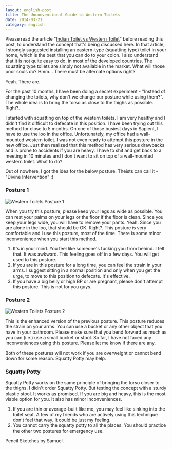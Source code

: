 ```yaml
---
layout: english-post
title: The Unconventional Guide to Western Toilets
date: 2014-03-21
category: english
---
```


Please read the article "[Indian Toilet vs Western Toilet]({{site.url}}/indian-toilet-vs-western-toilet/)" before reading this post, to understand the concept that's being discussed here. In that article, I strongly suggested installing an eastern-type (squatting type) toilet in your home, which is the best that you can do to your colon. I also understand that it is not quite easy to do, in most of the developed countries. The squatting type toilets are simply not available in the market. What will those poor souls do? Hmm... There must be alternate options right?

Yeah. There are.

For the past 10 months, I have been doing a secret experiment - "Instead of changing the toilets, why don't we change our posture while using them?". The whole idea is to bring the torso as close to the thighs as possible. Right?.

I started with squatting on top of the western toilets. I am very healthy and I didn't find it difficult to defecate in this position. I have been trying out this method for close to 5 months. On one of those busiest days in Sapient, I have to use the loo in the office. Unfortunately, my office had a wall-mounted western toilet. I was not even ready to attempt this posture in the new office. Just then realized that this method has very serious drawbacks and is prone to accidents if you are heavy. I have to shit and get back to a meeting in 10 minutes and I don't want to sit on top of a wall-mounted western toilet. What to do?

Out of nowhere, I got the idea for the below posture. Theists can call it - "Divine Intervention" :)  

### Posture 1

![Western Toilets Posture 1]({{site.english.img-path}}/using-western-toilets-posture-1.jpg)  

When you try this posture, please keep your legs as wide as possible. You can rest your palms on your legs or the floor if the floor is clean. Since you keep your legs wide, you will have to remove your pants. Yeah. Since you are alone in the loo, that should be OK. Right?. This posture is very comfortable and I use this posture, most of the time. There is some minor inconvenience when you start this method.

1. It's in your mind. You feel like someone's fucking you from behind. I felt that. It was awkward. This feeling goes off in a few days. You will get used to this posture.
2. If you are in this posture for a long time, you can feel the strain in your arms. I suggest sitting in a normal position and only when you get the urge, to move to this position to defecate. It's effective.
3. If you have a big belly or high BP or are pregnant, please don't attempt this posture. This is not for you guys. 

### Posture 2

![Western Toilets Posture 2]({{site.english.img-path}}/using-western-toilets-posture-2.jpg)  

This is the enhanced version of the previous posture. This posture reduces the strain on your arms. You can use a bucket or any other object that you have in your bathroom. Please make sure that you bend forward as much as you can (i.e.) use a small bucket or stool. So far, I have not faced any inconveniences using this posture. Please let me know if there are any.  

Both of these postures will not work if you are overweight or cannot bend down for some reason. Squatty Potty may help.

### Squatty Potty

Squatty Potty works on the same principle of bringing the torso closer to the thighs. I didn't order Squatty Potty. But testing the concept with a sturdy plastic stool. It works as promised. If you are big and heavy, this is the most viable option for you. It also has minor inconveniences. 

1. If you are thin or average-built like me, you may feel like sinking into the toilet seat. A few of my friends who are actively using this technique don't feel that way. It could be just my feeling.
2. You cannot carry the squatty potty to all the places. You should practice the other two postures for emergency use.

Pencil Sketches by Samuel.  
